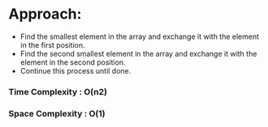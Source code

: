 # Approach:

- Find the smallest element in the array and exchange it with the element in the first position.
- Find the second smallest element in the array and exchange it with the element in the second position.
- Continue this process until done.

### Time Complexity  : O(n2)
### Space Complexity : O(1)